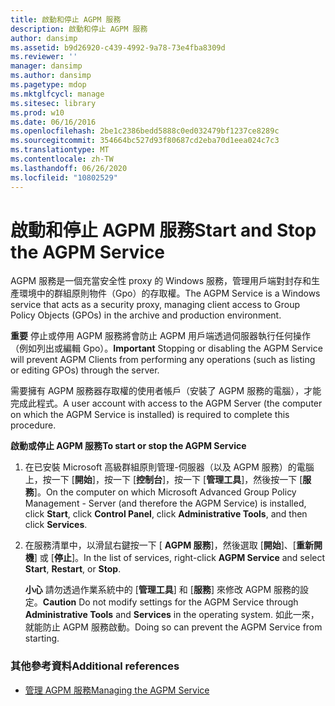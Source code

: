 ```yaml
---
title: 啟動和停止 AGPM 服務
description: 啟動和停止 AGPM 服務
author: dansimp
ms.assetid: b9d26920-c439-4992-9a78-73e4fba8309d
ms.reviewer: ''
manager: dansimp
ms.author: dansimp
ms.pagetype: mdop
ms.mktglfcycl: manage
ms.sitesec: library
ms.prod: w10
ms.date: 06/16/2016
ms.openlocfilehash: 2be1c2386bedd5888c0ed032479bf1237ce8289c
ms.sourcegitcommit: 354664bc527d93f80687cd2eba70d1eea024c7c3
ms.translationtype: MT
ms.contentlocale: zh-TW
ms.lasthandoff: 06/26/2020
ms.locfileid: "10802529"
---
```

# <span data-ttu-id="f5ba1-103">啟動和停止 AGPM 服務</span><span class="sxs-lookup"><span data-stu-id="f5ba1-103">Start and Stop the AGPM Service</span></span>


<span data-ttu-id="f5ba1-104">AGPM 服務是一個充當安全性 proxy 的 Windows 服務，管理用戶端對封存和生產環境中的群組原則物件（Gpo）的存取權。</span><span class="sxs-lookup"><span data-stu-id="f5ba1-104">The AGPM Service is a Windows service that acts as a security proxy, managing client access to Group Policy Objects (GPOs) in the archive and production environment.</span></span>

<span data-ttu-id="f5ba1-105">**重要** 停止或停用 AGPM 服務將會防止 AGPM 用戶端透過伺服器執行任何操作（例如列出或編輯 Gpo）。</span><span class="sxs-lookup"><span data-stu-id="f5ba1-105">**Important** Stopping or disabling the AGPM Service will prevent AGPM Clients from performing any operations (such as listing or editing GPOs) through the server.</span></span>

 

<span data-ttu-id="f5ba1-106">需要擁有 AGPM 服務器存取權的使用者帳戶（安裝了 AGPM 服務的電腦），才能完成此程式。</span><span class="sxs-lookup"><span data-stu-id="f5ba1-106">A user account with access to the AGPM Server (the computer on which the AGPM Service is installed) is required to complete this procedure.</span></span>

**<span data-ttu-id="f5ba1-107">啟動或停止 AGPM 服務</span><span class="sxs-lookup"><span data-stu-id="f5ba1-107">To start or stop the AGPM Service</span></span>**

1.  <span data-ttu-id="f5ba1-108">在已安裝 Microsoft 高級群組原則管理-伺服器（以及 AGPM 服務）的電腦上，按一下 [**開始**]，按一下 [**控制台**]，按一下 [**管理工具**]，然後按一下 [**服務**]。</span><span class="sxs-lookup"><span data-stu-id="f5ba1-108">On the computer on which Microsoft Advanced Group Policy Management - Server (and therefore the AGPM Service) is installed, click **Start**, click **Control Panel**, click **Administrative Tools**, and then click **Services**.</span></span>

2.  <span data-ttu-id="f5ba1-109">在服務清單中，以滑鼠右鍵按一下 [ **AGPM 服務**]，然後選取 [**開始**]、[**重新開機**] 或 [**停止**]。</span><span class="sxs-lookup"><span data-stu-id="f5ba1-109">In the list of services, right-click **AGPM Service** and select **Start**, **Restart**, or **Stop**.</span></span>

    <span data-ttu-id="f5ba1-110">**小心** 請勿透過作業系統中的 [**管理工具**] 和 [**服務**] 來修改 AGPM 服務的設定。</span><span class="sxs-lookup"><span data-stu-id="f5ba1-110">**Caution** Do not modify settings for the AGPM Service through **Administrative Tools** and **Services** in the operating system.</span></span> <span data-ttu-id="f5ba1-111">如此一來，就能防止 AGPM 服務啟動。</span><span class="sxs-lookup"><span data-stu-id="f5ba1-111">Doing so can prevent the AGPM Service from starting.</span></span>

     

### <span data-ttu-id="f5ba1-112">其他參考資料</span><span class="sxs-lookup"><span data-stu-id="f5ba1-112">Additional references</span></span>

-   [<span data-ttu-id="f5ba1-113">管理 AGPM 服務</span><span class="sxs-lookup"><span data-stu-id="f5ba1-113">Managing the AGPM Service</span></span>](managing-the-agpm-service-agpm30ops.md)

 

 





